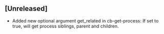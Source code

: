 ## [Unreleased]
- Added new optional argument get_related in cb-get-process: If set to true, will get process siblings, parent and children.

